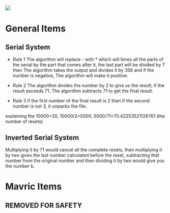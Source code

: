
## ![](https://lh5.googleusercontent.com/kykSHkGjerkVSMpRGTUARf7cq8AbLlvutsiHOk8XQMOKb1b5rifub5f3mRPbVH1L0y7ds0YTFoNtUphOdEWDeCsAwTD8uBJ24nejyZy9QuklJv5IZtjbdAyixWOCLfIjJdKTwX8Rmo9Y)

  
  
  
  
  
  
  

# General Items

## Serial System

-   Rule 1 The algorithm will replace - with * which will times all the parts of the serial by the part that comes after it, the last part will be divided by 7 then The algorithm takes the output and divides it by 356 and if the number is negative, The algorithm will make it positive.
    
-   Rule 2 The algorithm divides the number by 2 to give us the result; if the result exceeds 71, The algorithm subtracts 71 to get the final result.
    
-   Rule 3 if the first number of the final result is 2 then if the second number is not 3, it unpacks the file.
    

explaining the 10000=30, 10000/2=5000, 5000/71=70.42253521126761 (the number of resets)

## Inverted Serial System

Multiplying it by 71 would cancel all the complete resets, then multiplying it by two gives the last number calculated before the reset, subtracting that number from the original number and then dividing it by two would give you the number b.

  

# Mavric Items

  

## REMOVED FOR SAFETY
